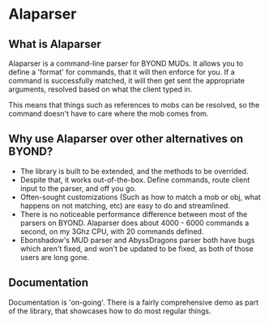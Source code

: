 Alaparser
=========

What is Alaparser
-----------------
Alaparser is a command-line parser for BYOND MUDs.
It allows you to define a 'format' for commands, that
it will then enforce for you. If a command is successfully
matched, it will then get sent the appropriate arguments, resolved
based on what the client typed in.

This means that things such as references to mobs can be resolved, so
the command doesn't have to care where the mob comes from.

Why use Alaparser over other alternatives on BYOND?
---------------------------------------------------
* The library is built to be extended, and the methods to be overrided.
* Despite that, it works out-of-the-box. Define commands, route client input to the parser,
and off you go.
* Often-sought customizations (Such as how to match a mob or obj, what happens on not matching,
etc) are easy to do and streamlined.
* There is no noticeable performance difference between most of the parsers on BYOND. Alaparser does
about 4000 - 6000 commands a second, on my 3Ghz CPU, with 20 commands defined.
* Ebonshadow's MUD parser and AbyssDragons parser both have bugs which aren't fixed, and won't be updated
to be fixed, as both of those users are long gone.

Documentation
-------------
Documentation is 'on-going'. There is a fairly comprehensive demo as part of the library, that showcases
how to do most regular things.
